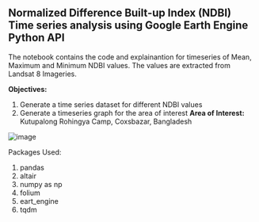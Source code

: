 ## Normalized Difference Built-up Index (NDBI) Time series analysis using Google Earth Engine Python API

The notebook contains the code and explainantion for timeseries of Mean, Maximum and Minimum NDBI values. The values are extracted from Landsat 8 Imageries. 

**Objectives:** 
1. Generate a time series dataset for different NDBI values
2. Generate a timeseries graph for the area of interest
**Area of Interest:** Kutupalong Rohingya Camp, Coxsbazar, Bangladesh

![image](https://user-images.githubusercontent.com/109986838/206468569-2510dc36-e5a9-4dc6-bd81-457d8ed68cee.png)


Packages Used: 
1. pandas
2. altair
3. numpy as np
4. folium
5. eart_engine
6. tqdm
